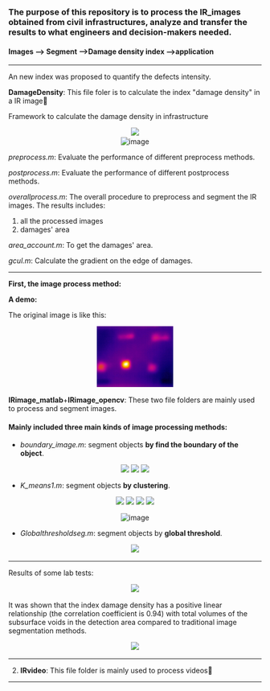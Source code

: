 ### The purpose of this repository is to process the IR_images obtained from civil infrastructures, analyze and transfer the results to what engineers and decision-makers needed.


#### Images --> Segment -->Damage density index -->application
---


An new index was proposed to quantify the defects intensity.

 **DamageDensity**: This file foler is to calculate the index "damage density" in a IR image🌳

Framework to calculate the damage density in infrastructure

<div align="center">
<img src="https://github.com/TianjieZhang1993/IRimage_Club/blob/main/IRimages/damageindex_images/framework.png" width=60%/> 
</div>


<div align="center">
<img width="300" alt="image" src="https://user-images.githubusercontent.com/95270677/164761702-882518bf-ed66-4ca8-9283-04b9626c336d.png">
</div>


*preprocess.m*: Evaluate the performance of different preprocess methods.

*postprocess.m*: Evaluate the performance of different postprocess methods.

*overallprocess.m*: The overall procedure to preprocess and segment the IR images. The results includes:

 1. all the processed images
 2. damages' area

*area_account.m*: To get the damages' area.

*gcul.m*: Calculate the gradient on the edge of damages.



---
**First, the image process method:**

**A demo:**

The original image is like this:
<div align="center">
<img src="https://github.com/TianjieZhang1993/IRI_image_process/blob/main/IRimages/oriimg/21inch-135-2nd.jpg" width=30%/> 
</div>

 **IRimage_matlab**+**IRimage_opencv**: These two file folders are mainly used to process and segment images.

#### Mainly included three main kinds of image processing methods:

- *boundary_image.m*: segment objects **by find the boundary of the object**.
<div align="center">
<img src="https://github.com/TianjieZhang1993/IRimage_Club/blob/main/IRimage_matlab/boundary_image1.jpg" width=15%/> 
<img src="https://github.com/TianjieZhang1993/IRimage_Club/blob/main/IRimage_matlab/boundary_image2.jpg" width=15%/>
<img src="https://github.com/TianjieZhang1993/IRimage_Club/blob/main/IRimage_matlab/boundary_image3.jpg" width=35%/>  
</div>

- *K_means1.m*:  segment objects **by clustering**.
<div align="center">
<img src="https://github.com/TianjieZhang1993/IRimage_Club/blob/main/IRimage_matlab/kmeans.png" width=15%/> 
<img src="https://github.com/TianjieZhang1993/IRimage_Club/blob/main/IRimage_matlab/kmeans1.png" width=15%/>
<img src="https://github.com/TianjieZhang1993/IRimage_Club/blob/main/IRimage_matlab/kmeans2.png" width=15%/>
<img src="https://github.com/TianjieZhang1993/IRimage_Club/blob/main/IRimage_matlab/kmeans3.png" width=15%/> 
 
![image](https://user-images.githubusercontent.com/95270677/162312473-ed69729b-dd03-4235-b690-8f128d4dab98.png)
</div>

- *Globalthresholdseg.m*: segment objects by **global threshold**.
<div align="center">
<img src="https://github.com/TianjieZhang1993/IRimage_Club/blob/main/IRimage_matlab/Global_threshold.jpg" width=15%/> 
</div>

---




Results of some lab tests: 

<div align="center">
<img src="https://github.com/TianjieZhang1993/IRimage_Club/blob/main/IRimages/damageindex_images/dd.png" width=60%/> 
</div>


It was shown that the index damage density has a positive linear relationship (the correlation coefficient is 0.94) with total
volumes of the subsurface voids in the detection area compared to traditional image segmentation methods. 

<div align="center">
<img src="https://github.com/TianjieZhang1993/IRimage_Club/blob/main/IRimages/damageindex_images/volume1.png" width=60%/> 
</div>


---








2. **IRvideo**: This file folder is mainly used to process videos🌵

---




